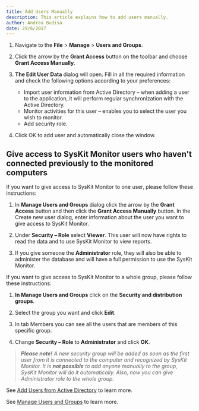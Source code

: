 ```yaml
---
title: Add Users Manually
description: This article explains how to add users manually.
author: Andrea Budisa
date: 29/6/2017
---
```

1. Navigate to the **File** > **Manage** > **Users and Groups**.

1. Click the arrow by the **Grant Access** button on the toolbar and choose **Grant Access Manually**.

1. **The Edit User Data** dialog will open. Fill in all the required information and check the following options according to your preferences:
   * Import user information from Active Directory – when adding a user to the application, it will perform regular synchronization with the Active Directory.
   * Monitor activities for this user – enables you to select the user you wish to monitor.
   * Add security role.

1. Click OK to add user and automatically close the window.

## Give access to SysKit Monitor users who haven't connected previously to the monitored computers

If you want to give access to SysKit Monitor to one user, please follow these instructions:
1. In **Manage Users and Groups** dialog click the arrow by the **Grant Access** button and then click the **Grant Access Manually** button. In the Create new user dialog, enter information about the user you want to give access to SysKit Monitor.

1. Under **Security – Role** select **Viewer**. This user will now have rights to read the data and to use SysKit Monitor to view reports.

1. If you give someone the **Administrator** role, they will also be able to administer the database and will have a full permission to use the SysKit Monitor.

If you want to give access to SysKit Monitor to a whole group, please follow these instructions:
1. **In Manage Users and Groups** click on the **Security and distribution groups**.

1. Select the group you want and click **Edit**.

1. In tab Members you can see all the users that are members of this specific group.

1. Change **Security – Role** to **Administrator** and click **OK**.

>_**Please note!**_ *A new security group will be added as soon as the first user from it is connected to the computer and recognized by SysKit Monitor. It is **not possible** to add anyone manually to the group, SysKit Monitor will do it automatically. Also, now you can give Administrator role to the whole group.*

See [Add Users from Active Directory](#internal/how-to/users/add-users-from-active-directory) to learn more.

See [Manage Users and Groups](#internal/get-to-know-syskit-monitor/backstage-screen/manage-data-gathering) to learn more.